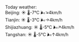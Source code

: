 Today weather:  
Beijing: ☀️   🌡️-7°C 🌬️↘4km/h  
Tianjin: ☀️   🌡️-3°C 🌬️→4km/h  
Shijiazhuang: ☀️   🌡️-5°C 🌬️↗4km/h  
Tangshan: ☀️   🌡️-5°C 🌬️↑4km/h  
